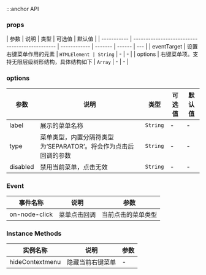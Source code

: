 :::anchor API

### props

| 参数        | 说明                                           | 类型         | 可选值  | 默认值 |
| ----------- | ---------------------------------------------- | ------------ | ------- | ------ | --- |
| eventTarget | 设置右键菜单作用的元素                         | `HTMLElement | String` | -      | -   |
| options     | 右键菜单项。支持无限层级树形结构，具体结构如下 | `Array`      | -       | -      |

### options

| 参数     | 说明                                                            | 类型     | 可选值 | 默认值 |
| -------- | --------------------------------------------------------------- | -------- | ------ | ------ |
| label    | 展示的菜单名称                                                  | `String` | -      | -      |
| type     | 菜单类型，内置分隔符类型为‘SEPARATOR’。将会作为点击后回调的参数 | `String` | -      | -      |
| disabled | 禁用当前菜单，点击无效                                          | `String` | -      | -      |

### Event

| 事件名称      | 说明         | 参数               |
| ------------- | ------------ | ------------------ |
| on-node-click | 菜单点击回调 | 当前点击的菜单类型 |

### Instance Methods

| 实例名称        | 说明             | 参数 |
| --------------- | ---------------- | ---- |
| hideContextmenu | 隐藏当前右键菜单 | -    |
